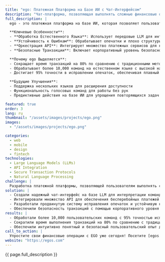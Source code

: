 ```yaml
---
title: "ego: Платежная Платформа на Базе ИИ с Чат-Интерфейсом"
description: "Чат-платформа, позволяющая выполнять сложные финансовые операции с помощью простых команд на естественном языке"
full_description: |
  ego - это платежная платформа на базе ИИ, которая позволяет пользователям выполнять сложные финансовые операции, просто написав простое предложение, даже с опечатками. Благодаря оркестрации больших языковых моделей (LLM) с надежным слоем API-интеграции, ego обеспечивает интуитивно понятный, быстрый и безопасный опыт транзакций. Система обработки естественного языка, устойчивая к опечаткам, гарантирует бесперебойную обработку, в то время как корпоративный уровень безопасности защищает каждую транзакцию.

  **Ключевые Особенности**:
  - **Обработка Естественного Языка**: Использует передовые LLM для интерпретации команд пользователя с высокой точностью
  - **Устойчивость к Ошибкам**: Обрабатывает опечатки и плохо структурированные предложения без сбоев
  - **Оркестрация API**: Интегрирует множество платежных сервисов для комплексной функциональности
  - **Безопасные Транзакции**: Включает корпоративный уровень безопасности для защиты данных и средств пользователей

  **Почему ego Выделяется**:
  - Сокращает время транзакций на 80% по сравнению с традиционными методами
  - Обрабатывает более 10,000 команд на естественном языке с высокой надежностью
  - Достигает 95% точности в исправлении опечаток, обеспечивая плавный пользовательский опыт

  **Будущие Улучшения**:
  - Поддержка нескольких языков для расширения доступности
  - Функциональность голосовых команд для работы без рук
  - Предиктивные действия на базе ИИ для упрощения повторяющихся задач

featured: true
order: 3
lang: ru
thumbnail: "/assets/images/projects/ego.png"
images:
  - "/assets/images/projects/ego.png"

categories:
  - web
  - mobile
  - design
  - fintech
technologies:
  - Large Language Models (LLMs)
  - API Integration
  - Secure Transaction Protocols
  - Natural Language Processing
challenge: |
  Разработка платежной платформы, позволяющей пользователям выполнять сложные операции через простые чат-команды при обеспечении высокой безопасности, быстрой обработки и устойчивости к опечаткам. Задача заключалась в оркестрации множества API и LLM в единый интуитивно понятный опыт.
solution: |
  - Создали надежный чат-интерфейс на базе LLM для интерпретации команд на естественном языке
  - Интегрировали множество API для обеспечения бесперебойных платежей и финансовых операций
  - Разработали продвинутую систему исправления опечаток и устойчивую к ошибкам NLP-систему
  - Обеспечили безопасность транзакций с помощью корпоративного уровня шифрования
results: |
  - Обработали более 10,000 пользовательских команд с 95% точностью исправления опечаток
  - Сократили время выполнения транзакций на 80% по сравнению с традиционными платформами
  - Обеспечили интуитивно понятный и безопасный пользовательский опыт для финансовых операций
call_to_action: |
  Упростите свои финансовые операции с EGO уже сегодня! Посетите [egos.com](https://egos.com), чтобы узнать больше и начать работу.
website: "https://egos.com"
---
```


{{ page.full_description }} 